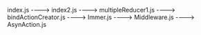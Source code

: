 index.js ----> index2.js ----> multipleReducer1.js ----> bindActionCreator.js ----> Immer.js ----> Middleware.js ----> AsynAction.js
